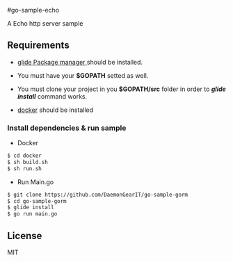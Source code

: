 #go-sample-echo

A Echo http server sample

## Requirements

* [glide Package manager ](https://github.com/Masterminds/glide) should be installed.
* You must have your **$GOPATH** setted as well.
* You must clone your project in you **$GOPATH/src** folder in order to ***glide install*** command works.

* [docker](https://www.docker.com/products/docker) should be installed

### Install dependencies & run sample
* Docker
```bash
$ cd docker
$ sh build.sh
$ sh run.sh
```
* Run Main.go
```bash
$ git clone https://github.com/DaemonGearIT/go-sample-gorm
$ cd go-sample-gorm
$ glide install
$ go run main.go
```

## License
MIT
